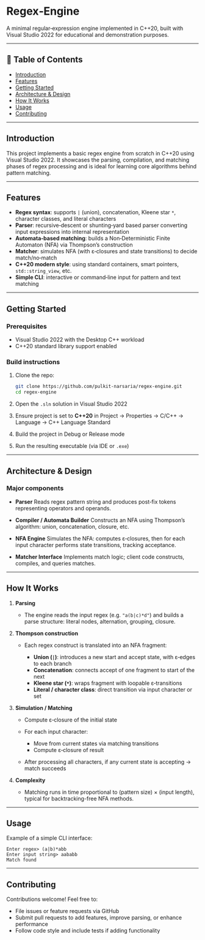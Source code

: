 # Regex‑Engine

A minimal regular‑expression engine implemented in C++20, built with Visual Studio 2022 for educational and demonstration purposes.

---

## 🚀 Table of Contents

* [Introduction](#introduction)
* [Features](#features)
* [Getting Started](#getting-started)
* [Architecture & Design](#architecture--design)
* [How It Works](#how-it-works)
* [Usage](#usage)
* [Contributing](#contributing)
  
---

## Introduction

This project implements a basic regex engine from scratch in C++20 using Visual Studio 2022. It showcases the parsing, compilation, and matching phases of regex processing and is ideal for learning core algorithms behind pattern matching.

---

## Features

* **Regex syntax**: supports `|` (union), concatenation, Kleene star `*`, character classes, and literal characters
* **Parser**: recursive‑descent or shunting‑yard based parser converting input expressions into internal representation
* **Automata‑based matching**: builds a Non‑Deterministic Finite Automaton (NFA) via Thompson’s construction
* **Matcher**: simulates NFA (with ε‑closures and state transitions) to decide match/no‑match
* **C++20 modern style**: using standard containers, smart pointers, `std::string_view`, etc.
* **Simple CLI**: interactive or command‑line input for pattern and text matching

---

## Getting Started

### Prerequisites

* Visual Studio 2022 with the Desktop C++ workload
* C++20 standard library support enabled

### Build instructions

1. Clone the repo:

   ```bash
   git clone https://github.com/pulkit-narsaria/regex-engine.git
   cd regex-engine
   ```
2. Open the `.sln` solution in Visual Studio 2022
3. Ensure project is set to **C++20** in Project → Properties → C/C++ → Language → C++ Language Standard
4. Build the project in Debug or Release mode
5. Run the resulting executable (via IDE or `.exe`)

---

## Architecture & Design

### Major components

* **Parser**
  Reads regex pattern string and produces post‑fix tokens representing operators and operands.

* **Compiler / Automata Builder**
  Constructs an NFA using Thompson’s algorithm: union, concatenation, closure, etc.

* **NFA Engine**
  Simulates the NFA: computes ε‑closures, then for each input character performs state transitions, tracking acceptance.

* **Matcher Interface**
  Implements match logic; client code constructs, compiles, and queries matches.

---

## How It Works

1. **Parsing**

   * The engine reads the input regex (e.g. `"a(b|c)*d"`) and builds a parse structure: literal nodes, alternation, grouping, closure.

2. **Thompson construction**

   * Each regex construct is translated into an NFA fragment:

     * **Union (`|`)**: introduces a new start and accept state, with ε‑edges to each branch
     * **Concatenation**: connects accept of one fragment to start of the next
     * **Kleene star (`*`)**: wraps fragment with loopable ε‑transitions
     * **Literal / character class**: direct transition via input character or set

3. **Simulation / Matching**

   * Compute ε‑closure of the initial state
   * For each input character:

     * Move from current states via matching transitions
     * Compute ε‑closure of result
   * After processing all characters, if any current state is accepting → match succeeds

4. **Complexity**

   * Matching runs in time proportional to (pattern size) × (input length), typical for backtracking-free NFA methods.

---

## Usage

Example of a simple CLI interface:

```
Enter regex> (a|b)*abb
Enter input string> aababb
Match found
```

---

## Contributing

Contributions welcome! Feel free to:

* File issues or feature requests via GitHub
* Submit pull requests to add features, improve parsing, or enhance performance
* Follow code style and include tests if adding functionality
